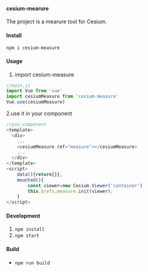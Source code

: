 #### cesium-mearure
The project is a mearure tool for Cesium.

#### Install
`npm i cesium-measure`
#### Usage
1. import cesium-measure
```js
//main.js
import Vue from 'vue'
import cesiumMeasure from 'cesium-measure'
Vue.use(cesiumMeasure)
```
2.use it in your component
```js
//you-component
<template>
  <div>
    ...
    <cesiumMeasure ref="measure"></cesiumMeasure>
    ...
  </div>
</template>
<script>
    data(){return{}},
    mounted(){
        const viewer=new Cesium.Viewer('container')
        this.$refs.measure.init(viewer);
    }
</script>
```
#### Development
1. `npm install`
2. `npm start`
#### Build
- `npm run build`
